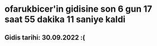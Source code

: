 # ofarukbicer'in gidisine son 6 gun 17 saat 55 dakika 11 saniye kaldi

## Gidis tarihi: 30.09.2022 :(